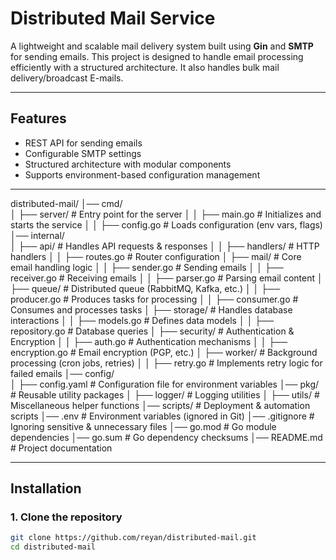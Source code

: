 # Distributed Mail Service

A lightweight and scalable mail delivery system built using **Gin** and **SMTP** for sending emails. This project is designed to handle email processing efficiently with a structured architecture. It also handles bulk mail delivery/broadcast E-mails.

---

## Features
- REST API for sending emails
- Configurable SMTP settings
- Structured architecture with modular components
- Supports environment-based configuration management

---

distributed-mail/
│── cmd/                  
│   ├── server/           # Entry point for the server
│   │   ├── main.go       # Initializes and starts the service
│   │   ├── config.go     # Loads configuration (env vars, flags)
│── internal/             
│   ├── api/              # Handles API requests & responses
│   │   ├── handlers/     # HTTP handlers
│   │   ├── routes.go     # Router configuration
│   ├── mail/             # Core email handling logic
│   │   ├── sender.go     # Sending emails
│   │   ├── receiver.go   # Receiving emails
│   │   ├── parser.go     # Parsing email content
│   ├── queue/            # Distributed queue (RabbitMQ, Kafka, etc.)
│   │   ├── producer.go   # Produces tasks for processing
│   │   ├── consumer.go   # Consumes and processes tasks
│   ├── storage/          # Handles database interactions
│   │   ├── models.go     # Defines data models
│   │   ├── repository.go # Database queries
│   ├── security/         # Authentication & Encryption
│   │   ├── auth.go       # Authentication mechanisms
│   │   ├── encryption.go # Email encryption (PGP, etc.)
│   ├── worker/           # Background processing (cron jobs, retries)
│   │   ├── retry.go      # Implements retry logic for failed emails
│── config/               
│   ├── config.yaml       # Configuration file for environment variables
│── pkg/                  # Reusable utility packages
│   ├── logger/           # Logging utilities
│   ├── utils/            # Miscellaneous helper functions
│── scripts/              # Deployment & automation scripts
│── .env                  # Environment variables (ignored in Git)
│── .gitignore            # Ignoring sensitive & unnecessary files
│── go.mod                # Go module dependencies
│── go.sum                # Go dependency checksums
│── README.md             # Project documentation


---

## Installation
### 1. Clone the repository
```sh
git clone https://github.com/reyan/distributed-mail.git
cd distributed-mail


